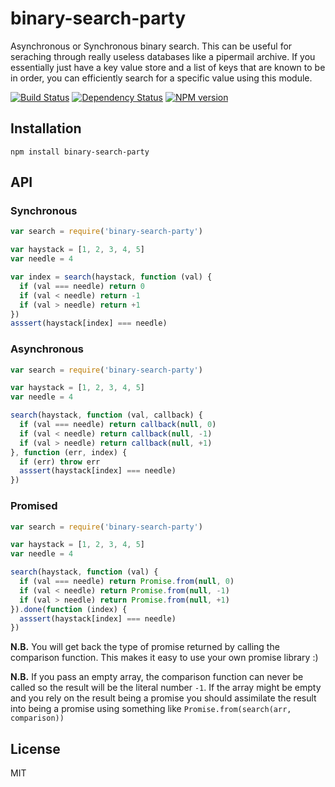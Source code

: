 # binary-search-party

Asynchronous or Synchronous binary search.  This can be useful for seraching through really useless databases like a pipermail archive.  If you essentially just have a key value store and a list of keys that are known to be in order, you can efficiently search for a specific value using this module.

[![Build Status](https://img.shields.io/travis/ForbesLindesay/binary-search-party/master.svg)](https://travis-ci.org/ForbesLindesay/binary-search-party)
[![Dependency Status](https://img.shields.io/gemnasium/ForbesLindesay/binary-search-party.svg)](https://gemnasium.com/ForbesLindesay/binary-search-party)
[![NPM version](https://img.shields.io/npm/v/binary-search-party.svg)](http://badge.fury.io/js/binary-search-party)

## Installation

    npm install binary-search-party

## API

### Synchronous

```js
var search = require('binary-search-party')

var haystack = [1, 2, 3, 4, 5]
var needle = 4

var index = search(haystack, function (val) {
  if (val === needle) return 0
  if (val < needle) return -1
  if (val > needle) return +1
})
asssert(haystack[index] === needle)
```

### Asynchronous

```js
var search = require('binary-search-party')

var haystack = [1, 2, 3, 4, 5]
var needle = 4

search(haystack, function (val, callback) {
  if (val === needle) return callback(null, 0)
  if (val < needle) return callback(null, -1)
  if (val > needle) return callback(null, +1)
}, function (err, index) {
  if (err) throw err
  asssert(haystack[index] === needle)
})
```

### Promised

```js
var search = require('binary-search-party')

var haystack = [1, 2, 3, 4, 5]
var needle = 4

search(haystack, function (val) {
  if (val === needle) return Promise.from(null, 0)
  if (val < needle) return Promise.from(null, -1)
  if (val > needle) return Promise.from(null, +1)
}).done(function (index) {
  asssert(haystack[index] === needle)
})
```

**N.B.** You will get back the type of promise returned by calling the comparison function.  This makes it easy to use your own promise library :)

**N.B.** If you pass an empty array, the comparison function can never be called so the result will be the literal number `-1`.  If the array might be empty and you rely on the result being a promise you should assimilate the result into being a promise using something like `Promise.from(search(arr, comparison))`

## License

  MIT